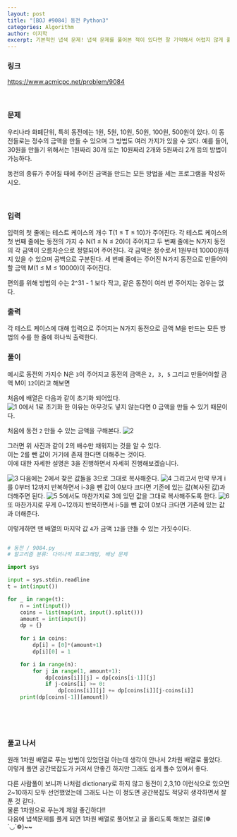 ```yaml
---
layout: post
title: "[BOJ #9084] 동전 Python3"
categories: Algorithm
author: 이지학
excerpt: 기본적인 냅색 문제! 냅색 문제를 풀어본 적이 있다면 잘 기억해서 어렵지 않게 풀 수 있다. 
---
```


### 링크
<a href= "https://www.acmicpc.net/problem/9084">https://www.acmicpc.net/problem/9084</a>


<br>

### 문제
우리나라 화폐단위, 특히 동전에는 1원, 5원, 10원, 50원, 100원, 500원이 있다. 이 동전들로는 정수의 금액을 만들 수 있으며 그 방법도 여러 가지가 있을 수 있다. 예를 들어, 30원을 만들기 위해서는 1원짜리 30개 또는 10원짜리 2개와 5원짜리 2개 등의 방법이 가능하다.

동전의 종류가 주어질 때에 주어진 금액을 만드는 모든 방법을 세는 프로그램을 작성하시오.


<br>

### 입력
입력의 첫 줄에는 테스트 케이스의 개수 T(1 ≤ T ≤ 10)가 주어진다. 각 테스트 케이스의 첫 번째 줄에는 동전의 가지 수 N(1 ≤ N ≤ 20)이 주어지고 두 번째 줄에는 N가지 동전의 각 금액이 오름차순으로 정렬되어 주어진다. 각 금액은 정수로서 1원부터 10000원까지 있을 수 있으며 공백으로 구분된다. 세 번째 줄에는 주어진 N가지 동전으로 만들어야 할 금액 M(1 ≤ M ≤ 10000)이 주어진다.

편의를 위해 방법의 수는 2^31 - 1 보다 작고, 같은 동전이 여러 번 주어지는 경우는 없다.
<br>
    
### 출력
각 테스트 케이스에 대해 입력으로 주어지는 N가지 동전으로 금액 M을 만드는 모든 방법의 수를 한 줄에 하나씩 출력한다.
<br>
      
### 풀이

예시로 동전의 가지수 N은 `3`이 주어지고 동전의 금액은 `2, 3, 5` 그리고 만들어야할 금액 M이 `12`이라고 해보면


처음에 배열은 다음과 같이 초기화 되어있다.   
<img src = "{{site.url}}/assets/img/2023-06-02-algorithm/KakaoTalk_20230602_172610612.jpg" alt = "1">
0에서 1로 초기화 한 이유는 아무것도 넣지 않는다면 0 금액을 만들 수 있기 때문이다.   

처음에 동전 `2` 만들 수 있는 금액을 구해본다. 
<img src = "{{site.url}}/assets/img/2023-06-02-algorithm/KakaoTalk_20230602_172610612_01.jpg" alt = "2">

그러면 위 사진과 같이 2의 배수만 채워지는 것을 알 수 있다.  
이는 2를 뺀 값이 거기에 존재 한다면 더해주는 것이다.   
이에 대한 자세한 설명은 3을 진행하면서 자세히 진행해보겠습니다.   

<img src="{{site.url}}/assets/img/2023-06-02-algorithm/KakaoTalk_20230602_172610612_02.jpg" alt="3">
다음에는 2에서 찾은 값들을 3으로 그대로 복사해준다.
<img src="{{site.url}}/assets/img/2023-06-02-algorithm/KakaoTalk_20230602_172610612_03.jpg" alt="4">
그리고서 만약 무게 i를 0부터 12까지 반복하면서 i-3을 뺀 값이 0보다 크다면 기존에 있는 값(복사된 값)과 더해주면 된다.

<img src="{{site.url}}/assets/img/2023-06-02-algorithm/KakaoTalk_20230602_172610612_04.jpg" alt="5">
5에서도 마찬가지로 3에 있던 값을 그대로 복사해주도록 한다.
<img src="{{site.url}}/assets/img/2023-06-02-algorithm/KakaoTalk_20230602_172610612_05.jpg" alt="6">
또 마찬가지로 무게 0~12까지 반복하면서 i-5을 뺀 값이 0보다 크다면 기존에 있는 값과 더해준다.

이렇게하면 맨 배열의 마지막 값 `4`가 금액 `12`을 만들 수 있는 가짓수이다.


```python

# 동전 / 9084.py
# 알고리즘 분류: 다이나믹 프로그래밍, 배낭 문제

import sys

input = sys.stdin.readline
t = int(input())

for _ in range(t):
    n = int(input())
    coins = list(map(int, input().split()))
    amount = int(input())
    dp = {}
    
    for i in coins:
        dp[i] = [0]*(amount+1)
        dp[i][0] = 1

    for i in range(n):
        for j in range(1, amount+1):
            dp[coins[i]][j] = dp[coins[i-1]][j]
            if j-coins[i] >= 0:
                dp[coins[i]][j] += dp[coins[i]][j-coins[i]]
    print(dp[coins[-1]][amount])

    
``` 


<br>

### 풀고 나서

원래 1차원 배열로 푸는 방법이 있었던걸 아는데 생각이 안나서 2차원 배열로 풀었다.   
이렇게 풀면 공간복잡도가 커져서 안좋긴 하지만 그래도 쉽게 풀수 있어서 좋다.    

다른 사람풀이 보니까 나처럼 dictionary로 하지 않고 동전이 2,3,10 이런식으로 있으면    
2~10까지 모두 선언했었는데 그래도 나는 이 정도면 공간복잡도 적당히 생각하면서 잘 푼 것 같다.   
물론 1차원으로 푸는게 제일 좋긴하다!!   
다음에 냅색문제를 풀게 되면 1차원 배열로 풀어보고 글 올리도록 해보는 걸로(❁´◡`❁)~~